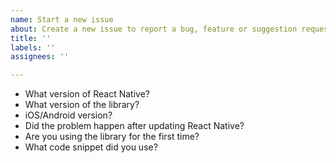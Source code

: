 ```yaml
---
name: Start a new issue
about: Create a new issue to report a bug, feature or suggestion requests.
title: ''
labels: ''
assignees: ''

---
```


- What version of React Native?
- What version of the library?
- iOS/Android version?
- Did the problem happen after updating React Native?
- Are you using the library for the first time?
- What code snippet did you use?
